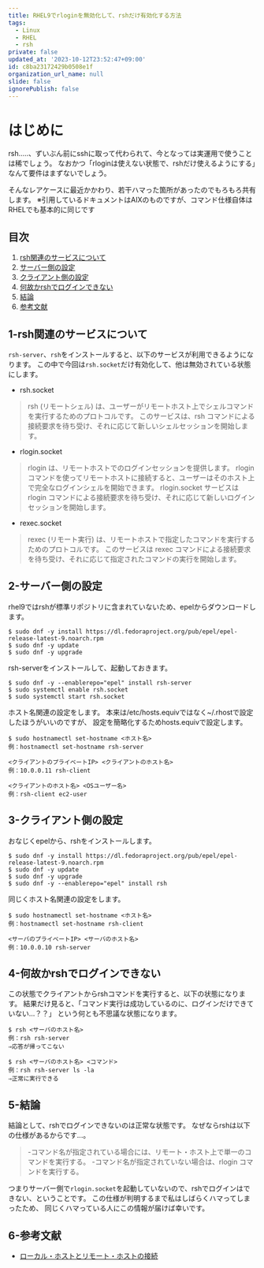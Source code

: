 ```yaml
---
title: RHEL9でrloginを無効化して、rshだけ有効化する方法
tags:
  - Linux
  - RHEL
  - rsh
private: false
updated_at: '2023-10-12T23:52:47+09:00'
id: c8ba23172429b0508e1f
organization_url_name: null
slide: false
ignorePublish: false
---
```

# はじめに
rsh.....、ずいぶん前にsshに取って代わられて、今となっては実運用で使うことは稀でしょう。
なおかつ「rloginは使えない状態で、rshだけ使えるようにする」なんて要件はまずないでしょう。

そんなレアケースに最近かかわり、若干ハマった箇所があったのでもろもろ共有します。
※引用しているドキュメントはAIXのものですが、コマンド仕様自体はRHELでも基本的に同じです

## 目次
<!-- タイトルとアンカー名を編集 -->
1. [rsh関連のサービスについて](#1-rsh関連のサービスについて)
2. [サーバー側の設定](#2-サーバー側の設定)
3. [クライアント側の設定](#3-クライアント側の設定)
4. [何故かrshでログインできない](#4-何故かrshでログインできない)
5. [結論](#5-結論) 
6. [参考文献](#6-参考文献)

<!-- 各チャプター -->
<a id="#Chapter1"></a>
## 1-rsh関連のサービスについて
`rsh-server`、`rsh`をインストールすると、以下のサービスが利用できるようになります。
この中で今回は`rsh.socket`だけ有効化して、他は無効されている状態にします。

- rsh.socket
>rsh (リモートシェル) は、ユーザーがリモートホスト上でシェルコマンドを実行するためのプロトコルです。
このサービスは、rsh コマンドによる接続要求を待ち受け、それに応じて新しいシェルセッションを開始します。

- rlogin.socket
>rlogin は、リモートホストでのログインセッションを提供します。
rloginコマンドを使ってリモートホストに接続すると、ユーザーはそのホスト上で完全なログインシェルを開始できます。
rlogin.socket サービスは rlogin コマンドによる接続要求を待ち受け、それに応じて新しいログインセッションを開始します。

- rexec.socket
>rexec (リモート実行) は、リモートホストで指定したコマンドを実行するためのプロトコルです。
このサービスは rexec コマンドによる接続要求を待ち受け、それに応じて指定されたコマンドの実行を開始します。

<a id="#Chapter2"></a>
## 2-サーバー側の設定

rhel9ではrshが標準リポジトリに含まれていないため、epelからダウンロードします。
```terminal:実行
$ sudo dnf -y install https://dl.fedoraproject.org/pub/epel/epel-release-latest-9.noarch.rpm
$ sudo dnf -y update
$ sudo dnf -y upgrade
```

rsh-serverをインストールして、起動しておきます。
```terminal:実行
$ sudo dnf -y --enablerepo="epel" install rsh-server
$ sudo systemctl enable rsh.socket
$ sudo systemctl start rsh.socket
```

ホスト名関連の設定をします。
本来は/etc/hosts.equivではなく~/.rhostで設定したほうがいいのですが、
設定を簡略化するためhosts.equivで設定します。
```terminal:実行
$ sudo hostnamectl set-hostname <ホスト名>
例：hostnamectl set-hostname rsh-server
```
```shell:/etc/hosts
<クライアントのプライベートIP> <クライアントのホスト名>
例：10.0.0.11 rsh-client
```
```shell:/etc/hosts.equiv
<クライアントのホスト名> <OSユーザー名>
例：rsh-client ec2-user
```

<a id="#Chapter3"></a>
## 3-クライアント側の設定

おなじくepelから、rshをインストールします。
```terminal:実行
$ sudo dnf -y install https://dl.fedoraproject.org/pub/epel/epel-release-latest-9.noarch.rpm
$ sudo dnf -y update
$ sudo dnf -y upgrade
$ sudo dnf -y --enablerepo="epel" install rsh
```

同じくホスト名関連の設定をします。
```terminal:実行
$ sudo hostnamectl set-hostname <ホスト名>
例：hostnamectl set-hostname rsh-client
```
```shell:/etc/hosts
<サーバのプライベートIP> <サーバのホスト名>
例：10.0.0.10 rsh-server
```


<a id="#Chapter4"></a>
## 4-何故かrshでログインできない
この状態でクライアントからrshコマンドを実行すると、以下の状態になります。
結果だけ見ると、「コマンド実行は成功しているのに、ログインだけできていない...？？」
という何とも不思議な状態になります。

```terminal:①コマンド引数なし
$ rsh <サーバのホスト名>
例：rsh rsh-server
⇒応答が帰ってこない
```
```terminal:②コマンド引数あり
$ rsh <サーバのホスト名> <コマンド>
例：rsh rsh-server ls -la
⇒正常に実行できる
```

<a id="#Chapter5"></a>
## 5-結論
結論として、rshでログインできないのは正常な状態です。
なぜならrshは以下の仕様があるからです...。
>-コマンド名が指定されている場合には、リモート・ホスト上で単一のコマンドを実行する。
 -コマンド名が指定されていない場合は、rlogin コマンドを実行する。

つまりサーバー側で`rlogin.socket`を起動していないので、rshでログインはできない、ということです。
この仕様が判明するまで私はしばらくハマってしまったため、
同じくハマっている人にこの情報が届けば幸いです。

<a id="#reference"></a>
## 6-参考文献
- [ローカル・ホストとリモート・ホストの接続](https://www.ibm.com/docs/ja/aix/7.2?topic=users-local-host-connections-remote-host)
